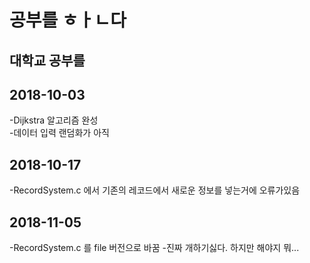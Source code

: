 # 공부를 ㅎㅏㄴ다
## 대학교 공부를
## 2018-10-03
-Dijkstra 알고리즘 완성  
-데이터 입력 랜덤화가 아직 
## 2018-10-17
-RecordSystem.c 에서 기존의 레코드에서 새로운 정보를 넣는거에 오류가있음
## 2018-11-05
-RecordSystem.c 를 file 버전으로 바꿈
-진짜 개하기싫다. 하지만 해야지 뭐...
